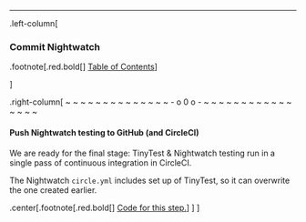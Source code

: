 ---
.left-column[
  ### Commit Nightwatch
.footnote[.red.bold[] [Table of Contents](./)] 
<!-- H -->]
.right-column[
~ ~ ~ ~ ~ ~ ~ ~ ~ ~ ~ ~ ~ ~ - o 0 o - ~ ~ ~ ~ ~ ~ ~ ~ ~ ~ ~ ~ ~ ~ ~ ~

#### Push Nightwatch testing to GitHub (and CircleCI)

We are ready for the final stage: TinyTest & Nightwatch testing run in a single pass of continuous integration in CircleCI.

The Nightwatch ```circle.yml``` includes set up of TinyTest, so it can overwrite the one created earlier.


<!-- Code for this begins at line #422-->
<!-- B -->
.center[.footnote[.red.bold[] <a href="https://github.com/martinhbramwell/Meteor-CI-Tutorial/blob/master/Part03_CloudContinuousIntegration.sh#L98" target="_blank">Code for this step.</a>] ]
]
